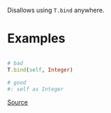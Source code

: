 
Disallows using `T.bind` anywhere.

# Examples

```ruby

# bad
T.bind(self, Integer)

# good
#: self as Integer
```

[Source](http://www.rubydoc.info/gems/rubocop/RuboCop/Cop/Sorbet/ForbidTBind)